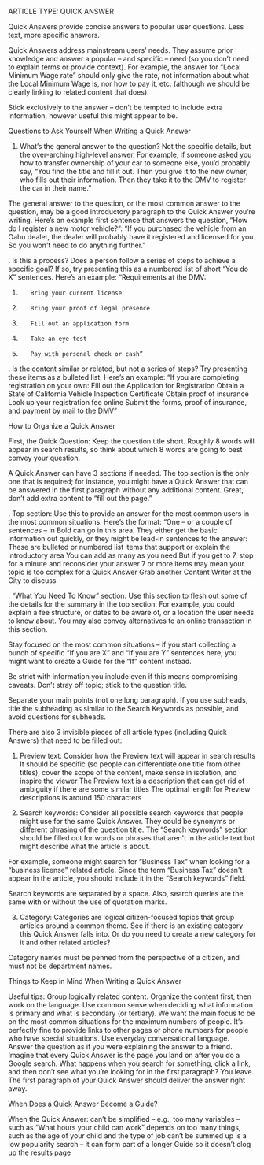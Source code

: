 ARTICLE TYPE:  QUICK ANSWERQuick Answers provide concise answers to popular user questions. Less text, more specific answers.Quick Answers address mainstream users’ needs. They assume prior knowledge and answer a popular – and specific – need (so you don’t need to explain terms or provide context). For example, the answer for “Local Minimum Wage rate” should only give the rate, not information about what the Local Minimum Wage is, nor how to pay it, etc. (although we should be clearly linking to related content that does).Stick exclusively to the answer – don’t be tempted to include extra information, however useful this might appear to be.Questions to Ask Yourself When Writing a Quick Answer1.  What’s the general answer to the question?Not the specific details, but the over-arching high-level answer. For example, if someone asked you how to transfer ownership of your car to someone else, you’d probably say, “You find the title and fill it out. Then you give it to the new owner, who fills out their information. Then they take it to the DMV to register the car in their name.”The general answer to the question, or the most common answer to the question, may be a good introductory paragraph to the Quick Answer you’re writing. Here’s an example first sentence that answers the question, “How do I register a new motor vehicle?”:“If you purchased the vehicle from an Oahu dealer, the dealer will probably have it registered and licensed for you. So you won't need to do anything further.”.	Is this a process?Does a person follow a series of steps to achieve a specific goal? If so, try presenting this as a numbered list of short “You do X” sentences. Here’s an example:“Requirements at the DMV: 1.        Bring your current license 2.        Bring your proof of legal presence 3.        Fill out an application form 4.        Take an eye test 5.        Pay with personal check or cash”.	Is the content similar or related, but not a series of steps?Try presenting these items as a bulleted list. Here’s an example:“If you are completing registration on your own:		Fill out the Application for Registration		Obtain a State of California Vehicle Inspection Certificate		Obtain proof of insurance		Look up your registration fee online		Submit the forms, proof of insurance, and payment by mail to the DMV”How to Organize a Quick AnswerFirst, the Quick Question:Keep the question title short. Roughly 8 words will appear in search results, so think about which 8 words are going to best convey your question.A Quick Answer can have 3 sections if needed. The top section is the only one that is required; for instance, you might have a Quick Answer that can be answered in the first paragraph without any additional content. Great, don’t add extra content to “fill out the page.”  .	Top section:Use this to provide an answer for the most common users in the most common situations. Here’s the format:“One – or a couple of sentences – in Bold can go in this area. They either get the basic information out quickly, or they might be lead-in sentences to the answer:		These are bulleted or numbered list items that support or explain the introductory area		You can add as many as you need		But if you get to 7, stop for a minute and reconsider your answer		7 or more items may mean your topic is too complex for a Quick Answer		Grab another Content Writer at the City to discuss.	“What You Need To Know” section:Use this section to flesh out some of the details for the summary in the top section. For example, you could explain a fee structure, or dates to be aware of, or a location the user needs to know about. You may also convey alternatives to an online transaction in this section.Stay focused on the most common situations – if you start collecting a bunch of specific “If you are X” and “If you are Y” sentences here, you might want to create a Guide for the “If” content instead.Be strict with information you include even if this means compromising caveats. Don’t stray off topic; stick to the question title.Separate your main points (not one long paragraph). If you use subheads, title the subheading as similar to the Search Keywords as possible, and avoid questions for subheads.There are also 3 invisible pieces of all article types (including Quick Answers) that need to be filled out:1) Preview text:		Consider how the Preview text will appear in search results		It should be specific (so people can differentiate one title from other titles), cover the scope of the content, make sense in isolation, and inspire the viewer		The Preview text is a description that can get rid of ambiguity if there are some similar titles		The optimal length for Preview descriptions is around 150 characters2) Search keywords:Consider all possible search keywords that people might use for the same Quick Answer. They could be synonyms or different phrasing of the question title. The “Search keywords” section should be filled out for words or phrases that aren't in the article text but might describe what the article is about.For example, someone might search for “Business Tax” when looking for a “business license” related article. Since the term “Business Tax” doesn't appear in the article, you should include it in the “Search keywords” field.Search keywords are separated by a space. Also, search queries are the same with or without the use of quotation marks.3) Category:Categories are logical citizen-focused topics that group articles around a common theme. See if there is an existing category this Quick Answer falls into. Or do you need to create a new category for it and other related articles?Category names must be penned from the perspective of a citizen, and must not be department names.Things to Keep in Mind When Writing a Quick AnswerUseful tips:		Group logically related content. Organize the content first, then work on the language.		Use common sense when deciding what information is primary and what is secondary (or tertiary). We want the main focus to be on the most common situations for the maximum numbers of people. It’s perfectly fine to provide links to other pages or phone numbers for people who have special situations.		Use everyday conversational language. Answer the question as if you were explaining the answer to a friend.		Imagine that every Quick Answer is the page you land on after you do a Google search. What happens when you search for something, click a link, and then don’t see what you’re looking for in the first paragraph? You leave. The first paragraph of your Quick Answer should deliver the answer right away.When Does a Quick Answer Become a Guide?When the Quick Answer:		can’t be simplified – e.g., too many variables – such as “What hours your child can work”		depends on too many things, such as the age of your child and the type of job		can’t be summed up		is a low popularity search – it can form part of a longer Guide so it doesn’t clog up the results page
